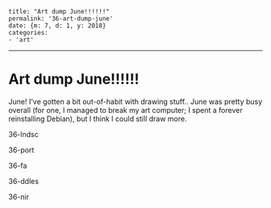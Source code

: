 
    title: "Art dump June!!!!!!"
    permalink: '36-art-dump-june'
    date: {m: 7, d: 1, y: 2018}
    categories:
    - 'art'

---

# Art dump June!!!!!!

June! I've gotten a bit out-of-habit with drawing stuff.. June was pretty busy overall (for one, I managed to break my art computer; I spent a forever reinstalling Debian), but I think I could still draw more.

<art>36-lndsc</art>

<art>36-port</art>

<art>36-fa</art>

<art>36-ddles</art>

<art>36-nir</art>
